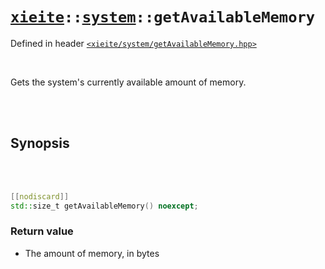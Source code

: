 # [`xieite`](../../README.md)`::`[`system`](../../docs/system.md)`::getAvailableMemory`
Defined in header [`<xieite/system/getAvailableMemory.hpp>`](../../include/xieite/system/getAvailableMemory.hpp)

<br/>

Gets the system's currently available amount of memory.

<br/><br/>

## Synopsis

<br/><br/>

```cpp
[[nodiscard]]
std::size_t getAvailableMemory() noexcept;
```
### Return value
- The amount of memory, in bytes
